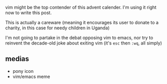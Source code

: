 vim might be the top contender of this advent calender. I'm using it right now to write this post.

This is actually a careware (meaning it encourages its user to donate to a charity, in this case for needy children in Uganda)

I'm not going to partake in the debat opposing vim to emacs, nor try to reinvent the decade-old joke about exiting vim (it's `esc` then `:wq`, all simply)

## medias
* pony icon
* vim/emacs meme
